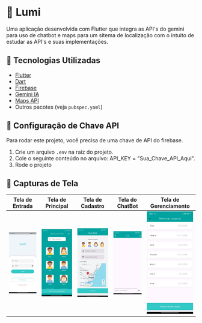 # 📱 Lumi

Uma aplicação desenvolvida com Flutter que integra as API's do gemini para uso de chatbot e maps para um sitema de localização com o intuito de estudar as API's e suas implementações.


## 🚀 Tecnologias Utilizadas

- [Flutter](https://flutter.dev/)
- [Dart](https://dart.dev/)
- [Firebase](https://firebase.google.com/)
- [Gemini IA](https://ai.google.dev/gemini-api)
- [Maps API](https://developers.google.com/maps/)
- Outros pacotes (veja `pubspec.yaml`)

## 🔐 Configuração de Chave API

Para rodar este projeto, você precisa de uma chave de API do firebase.

1. Crie um arquivo `.env` na raiz do projeto.
2. Cole o seguinte conteúdo no arquivo: API_KEY = "Sua_Chave_API_Aqui".
3. Rode o projeto

## 📸 Capturas de Tela

| Tela de Entrada | Tela de Principal | Tela de Cadastro | Tela do ChatBot | Tela de Gerenciamento |
|--------------|------------------|----------------|------------------|----------------|
| ![Tela Entrada](screenshots/entrar.jpg) | ![Tela Principal](screenshots/tela_principal.jpg) | ![Tela Cadastro](screenshots/cadastro.jpg) | ![Tela ChatBot](screenshots/chatbot.jpg) | ![Tela Gerenciamento](screenshots/gerenciar.jpg) |
